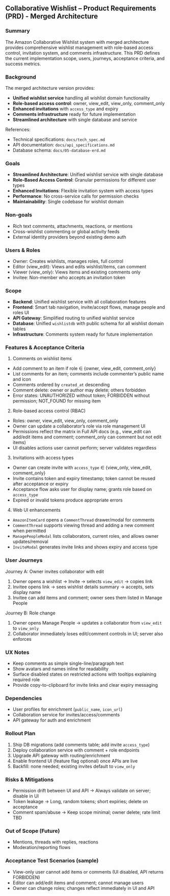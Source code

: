 ## Collaborative Wishlist – Product Requirements (PRD) - Merged Architecture

### Summary
The Amazon Collaborative Wishlist system with merged architecture provides comprehensive wishlist management with role-based access control, invitation system, and comments infrastructure. This PRD defines the current implementation scope, users, journeys, acceptance criteria, and success metrics.

### Background
The merged architecture version provides:
- **Unified wishlist service** handling all wishlist domain functionality
- **Role-based access control**: owner, view_edit, view_only, comment_only
- **Enhanced invitations** with `access_type` and expiry
- **Comments infrastructure** ready for future implementation
- **Streamlined architecture** with single database and service

References:
- Technical specifications: `docs/tech_spec.md`
- API documentation: `docs/api_specifications.md`
- Database schema: `docs/05-database-erd.md`

### Goals
- **Streamlined Architecture**: Unified wishlist service with single database
- **Role-Based Access Control**: Granular permissions for different user types
- **Enhanced Invitations**: Flexible invitation system with access types
- **Performance**: No cross-service calls for permission checks
- **Maintainability**: Single codebase for wishlist domain

### Non-goals
- Rich text comments, attachments, reactions, or mentions
- Cross-wishlist commenting or global activity feeds
- External identity providers beyond existing demo auth

### Users & Roles
- Owner: Creates wishlists, manages roles, full control
- Editor (view_edit): Views and edits wishlist/items, can comment
- Viewer (view_only): Views items and existing comments only
- Invitee: Non-member who accepts an invitation token

### Scope
- **Backend**: Unified wishlist service with all collaboration features
- **Frontend**: Smart tab navigation, invite/accept flows, manage people and roles UI
- **API Gateway**: Simplified routing to unified wishlist service
- **Database**: Unified `wishlistdb` with public schema for all wishlist domain tables
- **Infrastructure**: Comments system ready for future implementation

### Features & Acceptance Criteria

1) Comments on wishlist items
- Add comment to an item if role ∈ {owner, view_edit, comment_only}
- List comments for an item; comments include commenter’s public name and icon
- Comments ordered by `created_at` descending
- Comment delete: owner or author may delete; others forbidden
- Error states: UNAUTHORIZED without token; FORBIDDEN without permission; NOT_FOUND for missing item

2) Role-based access control (RBAC)
- Roles: owner, view_edit, view_only, comment_only
- Owner can update a collaborator’s role via role management UI
- Permissions reflect the matrix in Full API docs (e.g., view_edit can add/edit items and comment; comment_only can comment but not edit items)
- UI disables actions user cannot perform; server validates regardless

3) Invitations with access types
- Owner can create invite with `access_type` ∈ {view_only, view_edit, comment_only}
- Invite contains token and expiry timestamp; token cannot be reused after acceptance or expiry
- Acceptance flow asks user for display name; grants role based on `access_type`
- Expired or invalid tokens produce appropriate errors

4) Web UI enhancements
- `AmazonItemCard` opens a `CommentThread` drawer/modal for comments
- `CommentThread` supports viewing thread and adding a new comment when permitted
- `ManagePeopleModal` lists collaborators, current roles, and allows owner updates/removal
- `InviteModal` generates invite links and shows expiry and access type

### User Journeys

Journey A: Owner invites collaborator with edit
1. Owner opens a wishlist → Invite → selects `view_edit` → copies link
2. Invitee opens link → sees wishlist details summary → accepts, sets display name
3. Invitee can add items and comment; owner sees them listed in Manage People

Journey B: Role change
1. Owner opens Manage People → updates a collaborator from `view_edit` to `view_only`
2. Collaborator immediately loses edit/comment controls in UI; server also enforces



### UX Notes
- Keep comments as simple single-line/paragraph text
- Show avatars and names inline for readability
- Surface disabled states on restricted actions with tooltips explaining required role
- Provide copy-to-clipboard for invite links and clear expiry messaging

### Dependencies
- User profiles for enrichment (`public_name`, `icon_url`)
- Collaboration service for invites/access/comments
- API gateway for auth and enrichment


### Rollout Plan
1. Ship DB migrations (add comments table; add invite `access_type`)
2. Deploy collaboration service with comment + role endpoints
3. Upgrade API gateway with routing/enrichment
4. Enable frontend UI (feature flag optional) once APIs are live
5. Backfill: none needed; existing invites default to `view_only`

### Risks & Mitigations
- Permission drift between UI and API → Always validate on server; disable in UI
- Token leakage → Long, random tokens; short expiries; delete on acceptance
- Comment spam/abuse → Keep scope minimal; owner delete; rate limit TBD

### Out of Scope (Future)
- Mentions, threads with replies, reactions
- Moderation/reporting flows

### Acceptance Test Scenarios (sample)
- View-only user cannot add items or comments (UI disabled, API returns FORBIDDEN)
- Editor can add/edit items and comment; cannot manage users
- Owner can change roles; changes reflect immediately in UI and API

